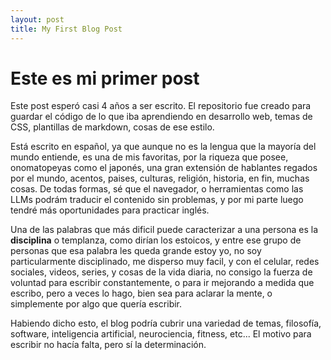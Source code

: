 ```yaml
---
layout: post
title: My First Blog Post
---
```


# Este es mi primer post

Este post esperó casi 4 años a ser escrito. El repositorio fue creado para guardar el código de lo que iba aprendiendo en desarrollo web, temas de CSS, plantillas de markdown, cosas de ese estilo. 

Está escrito en español, ya que aunque no es la lengua que la mayoría del mundo entiende, es una de mis favoritas, por la riqueza que posee, onomatopeyas como el japonés, una gran extensión de hablantes regados por el mundo, acentos, paises, culturas, religión, historia, en fin, muchas cosas. De todas formas, sé que el navegador, o herramientas como las LLMs podrám traducir el contenido sin problemas, y por mi parte luego tendré más oportunidades para practicar inglés.

Una de las palabras que más dificil puede caracterizar a una persona es la **disciplina** o templanza, como dirían los estoicos, y entre ese grupo de personas que esa palabra les queda grande estoy yo, no soy particularmente disciplinado, me disperso muy facil, y con el celular, redes sociales, videos, series, y cosas de la vida diaria, no consigo la fuerza de voluntad para escribir constantemente, o para ir mejorando a medida que escribo, pero a veces lo hago, bien sea para aclarar la mente, o simplemente por algo que quería escribir.

Habiendo dicho esto, el blog podría cubrir una variedad de temas, filosofía, software, inteligencia artificial, neurociencia, fitness, etc... El motivo para escribir no hacía falta, pero sí la determinación.
